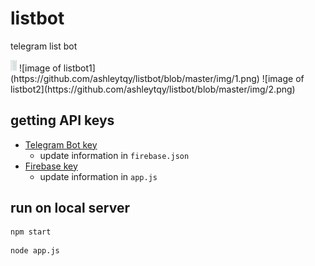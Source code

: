 # listbot
telegram list bot

<img src="https://github.com/ashleytqy/listbot/blob/master/img/1.png" alt="Drawing" style="width: 10px; height: auto;"/>
![image of listbot1](https://github.com/ashleytqy/listbot/blob/master/img/1.png) ![image of listbot2](https://github.com/ashleytqy/listbot/blob/master/img/2.png)

## getting API keys
- [Telegram Bot key](https://core.telegram.org/bots/api)
  + update information in `firebase.json`
- [Firebase key](https://console.firebase.google.com/)
  + update information in `app.js`

## run on local server
```
npm start
```
```
node app.js
```
